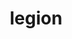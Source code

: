 ---
title: "legion"
layout: cache
categories: [package, develop-2025-03-09]
meta: {"compilers": ["cce@=18.0.0", "gcc@=11.4.0", "oneapi@=2024.2.1"], "num_specs": 8, "num_specs_by_stack": {"e4s": 3, "e4s-cray-rhel": 1, "e4s-neoverse-v2": 1, "e4s-oneapi": 1, "e4s-rocm-external": 2, "root": 8}, "oss": ["rhel8", "ubuntu22.04"], "platforms": ["linux"], "stacks": ["e4s", "e4s-cray-rhel", "e4s-neoverse-v2", "e4s-oneapi", "e4s-rocm-external", "root"], "targets": ["neoverse_v2", "x86_64_v3"], "versions": ["24.12.0"]}
spec_details: [{"compiler": "gcc@=11.4.0", "hash": "3bv5ljhqvcznwi43ror2vry3iii75zcf", "os": "ubuntu22.04", "platform": "linux", "size": "-", "stacks": ["e4s-rocm-external", "root"], "target": "x86_64_v3", "variants": ["amdgpu_target=gfx90a", "~bindings", "~bounds_checks", "build_system=cmake", "build_type=Release", "~cuda", "cuda_arch=70", "~cuda_hijack", "~cuda_unsupported_compiler", "cxxstd=17", "~fortran", "~gc", "generator=make", "~hdf5", "~hip_hijack", "hip_target=ROCM", "~hwloc", "~ipo", "~kokkos", "+libdl", "max_dims=3", "max_fields=512", "max_num_nodes=1024", "network=none", "~openmp", "output_level=warning", "~papi", "~privilege_checks", "~prof", "~python", "~redop_complex", "~redop_half", "+rocm", "~shared", "~spy", "~sysomp", "+zlib"], "versions": ["24.12.0"]}, {"compiler": "gcc@=11.4.0", "hash": "djvytmfxzvxnqgttimrdeuq3pfhgel2a", "os": "ubuntu22.04", "platform": "linux", "size": "-", "stacks": ["e4s", "root"], "target": "x86_64_v3", "variants": ["amdgpu_target=gfx90a", "~bindings", "~bounds_checks", "build_system=cmake", "build_type=Release", "~cuda", "cuda_arch=70", "~cuda_hijack", "~cuda_unsupported_compiler", "cxxstd=17", "~fortran", "~gc", "generator=make", "~hdf5", "~hip_hijack", "hip_target=ROCM", "~hwloc", "~ipo", "~kokkos", "+libdl", "max_dims=3", "max_fields=512", "max_num_nodes=1024", "network=none", "~openmp", "output_level=warning", "~papi", "~privilege_checks", "~prof", "~python", "~redop_complex", "~redop_half", "+rocm", "~shared", "~spy", "~sysomp", "+zlib"], "versions": ["24.12.0"]}, {"compiler": "gcc@=11.4.0", "hash": "gj2bq3d2ogsdvtoz4e6bgccg63mrshvt", "os": "ubuntu22.04", "platform": "linux", "size": "-", "stacks": ["e4s", "root"], "target": "x86_64_v3", "variants": ["~bindings", "~bounds_checks", "build_system=cmake", "build_type=Release", "~cuda", "cuda_arch=70", "~cuda_hijack", "~cuda_unsupported_compiler", "cxxstd=17", "~fortran", "~gc", "generator=make", "~hdf5", "~hwloc", "~ipo", "~kokkos", "+libdl", "max_dims=3", "max_fields=512", "max_num_nodes=1024", "network=none", "~openmp", "output_level=warning", "~papi", "~privilege_checks", "~prof", "~python", "~redop_complex", "~redop_half", "~rocm", "~shared", "~spy", "~sysomp", "+zlib"], "versions": ["24.12.0"]}, {"compiler": "cce@=18.0.0", "hash": "nh367vt2wdu3n2y4vygnmrvusgimbsqh", "os": "rhel8", "platform": "linux", "size": "-", "stacks": ["e4s-cray-rhel", "root"], "target": "x86_64_v3", "variants": ["~bindings", "~bounds_checks", "build_system=cmake", "build_type=Release", "~cuda", "cuda_arch=70", "~cuda_hijack", "~cuda_unsupported_compiler", "cxxstd=17", "~fortran", "~gc", "generator=make", "~hdf5", "~hwloc", "~ipo", "~kokkos", "+libdl", "max_dims=3", "max_fields=512", "max_num_nodes=1024", "network=none", "~openmp", "output_level=warning", "~papi", "~privilege_checks", "~prof", "~python", "~redop_complex", "~redop_half", "~rocm", "~shared", "~spy", "~sysomp", "+zlib"], "versions": ["24.12.0"]}, {"compiler": "gcc@=11.4.0", "hash": "ol2oq2wth7v7bqwrtefncwoeqexygnk6", "os": "ubuntu22.04", "platform": "linux", "size": "-", "stacks": ["e4s-rocm-external", "root"], "target": "x86_64_v3", "variants": ["amdgpu_target=gfx908", "~bindings", "~bounds_checks", "build_system=cmake", "build_type=Release", "~cuda", "cuda_arch=70", "~cuda_hijack", "~cuda_unsupported_compiler", "cxxstd=17", "~fortran", "~gc", "generator=make", "~hdf5", "~hip_hijack", "hip_target=ROCM", "~hwloc", "~ipo", "~kokkos", "+libdl", "max_dims=3", "max_fields=512", "max_num_nodes=1024", "network=none", "~openmp", "output_level=warning", "~papi", "~privilege_checks", "~prof", "~python", "~redop_complex", "~redop_half", "+rocm", "~shared", "~spy", "~sysomp", "+zlib"], "versions": ["24.12.0"]}, {"compiler": "gcc@=11.4.0", "hash": "yjtek6ecxq434w2dkwd5yxp7qxzwfppv", "os": "ubuntu22.04", "platform": "linux", "size": "-", "stacks": ["e4s", "root"], "target": "x86_64_v3", "variants": ["~bindings", "~bounds_checks", "build_system=cmake", "build_type=Release", "+cuda", "cuda_arch=70", "~cuda_hijack", "~cuda_unsupported_compiler", "cxxstd=17", "~fortran", "~gc", "generator=make", "~hdf5", "~hwloc", "~ipo", "~kokkos", "+libdl", "max_dims=3", "max_fields=512", "max_num_nodes=1024", "network=none", "~openmp", "output_level=warning", "~papi", "~privilege_checks", "~prof", "~python", "~redop_complex", "~redop_half", "~rocm", "~shared", "~spy", "~sysomp", "+zlib"], "versions": ["24.12.0"]}, {"compiler": "gcc@=11.4.0", "hash": "yrkknwb5zcejhy5wipodotxv3ad6qtwx", "os": "ubuntu22.04", "platform": "linux", "size": "-", "stacks": ["e4s-neoverse-v2", "root"], "target": "neoverse_v2", "variants": ["~bindings", "~bounds_checks", "build_system=cmake", "build_type=Release", "~cuda", "cuda_arch=70", "~cuda_hijack", "~cuda_unsupported_compiler", "cxxstd=17", "~fortran", "~gc", "generator=make", "~hdf5", "~hwloc", "~ipo", "~kokkos", "+libdl", "max_dims=3", "max_fields=512", "max_num_nodes=1024", "network=none", "~openmp", "output_level=warning", "~papi", "~privilege_checks", "~prof", "~python", "~redop_complex", "~redop_half", "~rocm", "~shared", "~spy", "~sysomp", "+zlib"], "versions": ["24.12.0"]}, {"compiler": "oneapi@=2024.2.1", "hash": "z32qv4ifqanss75vbasck7ryi3yfwedz", "os": "ubuntu22.04", "platform": "linux", "size": "-", "stacks": ["e4s-oneapi", "root"], "target": "x86_64_v3", "variants": ["~bindings", "~bounds_checks", "build_system=cmake", "build_type=Release", "~cuda", "cuda_arch=70", "~cuda_hijack", "~cuda_unsupported_compiler", "cxxstd=17", "~fortran", "~gc", "generator=make", "~hdf5", "~hwloc", "~ipo", "~kokkos", "+libdl", "max_dims=3", "max_fields=512", "max_num_nodes=1024", "network=none", "~openmp", "output_level=warning", "~papi", "~privilege_checks", "~prof", "~python", "~redop_complex", "~redop_half", "~rocm", "~shared", "~spy", "~sysomp", "+zlib"], "versions": ["24.12.0"]}]
---